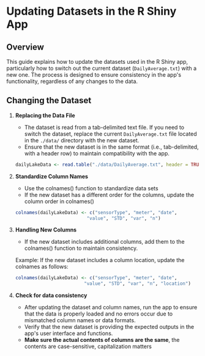 # Updating Datasets in the R Shiny App

## Overview
This guide explains how to update the datasets used in the R Shiny app, particularly how to switch out the current dataset (`DailyAverage.txt`) with a new one. The process is designed to ensure consistency in the app's functionality, regardless of any changes to the data.

## Changing the Dataset

1. **Replacing the Data File**
    - The dataset is read from a tab-delimited text file. If you need to switch the dataset, replace the current `DailyAverage.txt` file located in the `./data/` directory with the new dataset.
    - Ensure that the new dataset is in the same format (i.e., tab-delimited, with a header row) to maintain compatibility with the app.

   ```r
   dailyLakeData <- read.table("./data/DailyAverage.txt", header = TRUE, sep = "\t")

2. **Standardize Column Names**
    - Use the colnames() function to standardize data sets
    - If the new dataset has a different order for the columns, update the column order in colnames()

   ```r
   colnames(dailyLakeData) <- c("sensorType", "meter", "date",
                             "value", "STD", "var", "n")

3. **Handling New Columns**
   - If the new dataset includes additional columns, add them to the colnames() function to maintain consistency. 

   Example: If the new dataset includes a column location, update the colnames as follows:
    ```r
   colnames(dailyLakeData) <- c("sensorType", "meter", "date",
                             "value", "STD", "var", "n", "location")

4. **Check for data consistency**
   - After updating the dataset and column names, run the app to ensure that the data is properly loaded and no errors occur due to mismatched column names or data formats.
   - Verify that the new dataset is providing the expected outputs in the app's user interface and functions.
   - **Make sure the actual contents of columns are the same**, the contents are case-sensitive, capitalization matters
